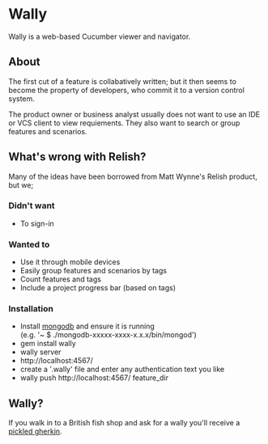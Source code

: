 # Wally
Wally is a web-based Cucumber viewer and navigator.

## About
The first cut of a feature is collabatively written; but it then seems to become the property of developers, who commit it to a version control system.

The product owner or business analyst usually does not want to use an IDE or VCS client to view requiements. They also want to search or group features and scenarios.

## What's wrong with Relish?
Many of the ideas have been borrowed from Matt Wynne's Relish product, but we;

### Didn't want
* To sign-in

### Wanted to
* Use it through mobile devices
* Easily group features and scenarios by tags 
* Count features and tags
* Include a project progress bar (based on tags)

### Installation
* Install [mongodb](http://www.mongodb.org/display/DOCS/Quickstart "mongodb") and ensure it is running  
(e.g. '~ $ ./mongodb-xxxxx-xxxx-x.x.x/bin/mongod')
* gem install wally  
* wally server  
* http://localhost:4567/  
* create a '.wally' file and enter any authentication text you like  
* wally push http://localhost:4567/ feature_dir  


## Wally?
If you walk in to a British fish shop and ask for a wally you'll receive a [pickled gherkin](https://github.com/cucumber/cucumber/wiki/Gherkin).
